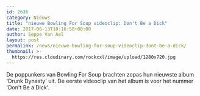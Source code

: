 ```yaml
---
id: 2636
category: Nieuws
title: "nieuwe Bowling For Soup videoclip: Don't Be a Dick"
date: 2017-06-13T10:16:58+00:00
author: Seppe Van Ael
layout: post
permalink: /news/nieuwe-bowling-for-soup-videoclip-dont-be-a-dick/
thumbnail: >-
  https://res.cloudinary.com/rockxxl/image/upload/1280x720.jpg
---
```

De poppunkers van Bowling For Soup brachten zopas hun nieuwste album 'Drunk Dynasty' uit. De eerste videoclip van het album is voor het nummer 'Don't Be a Dick'.
